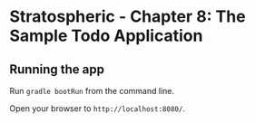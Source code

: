 # Stratospheric - Chapter 8: The Sample Todo Application

## Running the app

Run ```gradle bootRun``` from the command line.

Open your browser to `http://localhost:8080/`.



